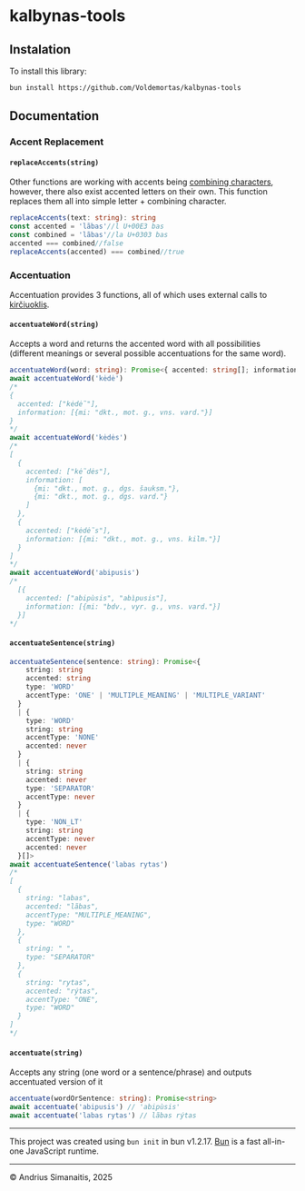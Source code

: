 # kalbynas-tools

## Instalation

To install this library:

```bash
bun install https://github.com/Voldemortas/kalbynas-tools
```

## Documentation

### Accent Replacement

#### `replaceAccents(string)`

Other functions are working with accents being [combining characters](https://en.wikipedia.org/wiki/Combining_character), however, there also exist accented letters on their own.
This function replaces them all into simple letter + combining character.

```typescript
replaceAccents(text: string): string
const accented = 'lãbas'//l U+00E3 bas
const combined = 'lãbas'//la U+0303 bas
accented === combined//false
replaceAccents(accented) === combined//true
```

### Accentuation

Accentuation provides 3 functions, all of which uses external calls to [kirčiuoklis](https://kalbu.vdu.lt/mokymosi-priemones/kirciuoklis/).

#### `accentuateWord(string)`

Accepts a word and returns the accented word with all possibilities (different meanings or several possible accentuations for the same word).

```typescript
accentuateWord(word: string): Promise<{ accented: string[]; information: { mi?: string }[] }>
await accentuateWord('kėdė')
/*
{
  accented: ["kėdė̃"],
  information: [{mi: "dkt., mot. g., vns. vard."}]
}
*/
await accentuateWord('kėdės')
/*
[
  {
    accented: ["kė̃dės"],
    information: [
      {mi: "dkt., mot. g., dgs. šauksm."},
      {mi: "dkt., mot. g., dgs. vard."}
    ]
  },
  {
    accented: ["kėdė̃s"],
    information: [{mi: "dkt., mot. g., vns. kilm."}]
  }
]
*/
await accentuateWord('abipusis')
/*
  [{
    accented: ["abipùsis", "abìpusis"],
    information: [{mi: "bdv., vyr. g., vns. vard."}]
  }]
*/
```

#### `accentuateSentence(string)`

```typescript
accentuateSentence(sentence: string): Promise<{
    string: string
    accented: string
    type: 'WORD'
    accentType: 'ONE' | 'MULTIPLE_MEANING' | 'MULTIPLE_VARIANT'
  }
  | {
    type: 'WORD'
    string: string
    accentType: 'NONE'
    accented: never
  }
  | {
    string: string
    accented: never
    type: 'SEPARATOR'
    accentType: never
  }
  | {
    type: 'NON_LT'
    string: string
    accentType: never
    accented: never
  }[]>
await accentuateSentence('labas rytas')
/*
[
  {
    string: "labas",
    accented: "lãbas",
    accentType: "MULTIPLE_MEANING",
    type: "WORD"
  },
  {
    string: " ",
    type: "SEPARATOR"
  },
  {
    string: "rytas",
    accented: "rýtas",
    accentType: "ONE",
    type: "WORD"
  }
]
*/
```

#### `accentuate(string)`

Accepts any string (one word or a sentence/phrase) and outputs accentuated version of it

```typescript
accentuate(wordOrSentence: string): Promise<string>
await accentuate('abipusis') // 'abipùsis'
await accentuate('labas rytas') // lãbas rýtas
```

---

This project was created using `bun init` in bun v1.2.17. [Bun](https://bun.sh) is a fast all-in-one JavaScript runtime.

---

© Andrius Simanaitis, 2025
